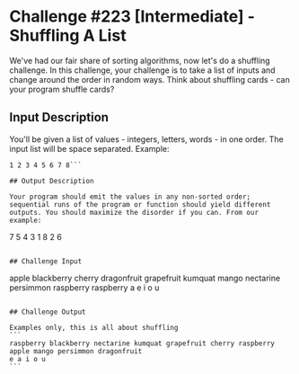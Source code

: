 # Challenge #223 [Intermediate] - Shuffling A List

We've had our fair share of sorting algorithms, now let's do a shuffling challenge. In this challenge, your challenge is to take a list of inputs and change around the order in random ways. Think about shuffling cards - can your program shuffle cards?

## Input Description

You'll be given a list of values - integers, letters, words - in one order. The input list will be space separated. Example:

```
1 2 3 4 5 6 7 8```

## Output Description

Your program should emit the values in any non-sorted order; sequential runs of the program or function should yield different outputs. You should maximize the disorder if you can. From our example:
```
7 5 4 3 1 8 2 6
```

## Challenge Input

````
apple blackberry cherry dragonfruit grapefruit kumquat mango nectarine persimmon raspberry raspberry
a e i o u
````

## Challenge Output

Examples only, this is all about shuffling
```
raspberry blackberry nectarine kumquat grapefruit cherry raspberry apple mango persimmon dragonfruit
e a i o u
```
